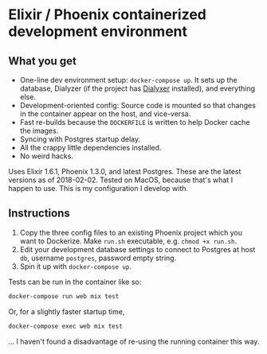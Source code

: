 # Elixir / Phoenix containerized development environment

## What you get

* One-line dev environment setup: `docker-compose up`. It sets up the database, Dialyzer (if the project has [Dialyxer](https://github.com/jeremyjh/dialyxir) installed), and everything else.
* Development-oriented config: Source code is mounted so that changes in the container appear on the host, and vice-versa.
* Fast re-builds because the `DOCKERFILE` is written to help Docker cache the images.
* Syncing with Postgres startup delay.
* All the crappy little dependencies installed.
* No weird hacks.

Uses Elixir 1.6.1, Phoenix 1.3.0, and latest Postgres. These are the latest versions as of 2018-02-02. Tested on MacOS, because that's what I happen to use. This is my configuration I develop with.

## Instructions

1. Copy the three config files to an existing Phoenix project which you want to Dockerize. Make `run.sh` executable, e.g. `chmod +x run.sh`.
2. Edit your development database settings to connect to Postgres at host `db`, username `postgres`, password empty string.
3. Spin it up with `docker-compose up`.

Tests can be run in the container like so:

```bash
docker-compose run web mix test
```

Or, for a slightly faster startup time,

```bash
docker-compose exec web mix test
```

... I haven't found a disadvantage of re-using the running container this way.
